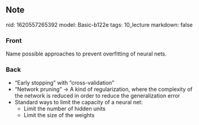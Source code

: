 ## Note
nid: 1620557265392
model: Basic-b122e
tags: 10_lecture
markdown: false

### Front
Name possible approaches to prevent overfitting of neural nets.

### Back
<div>
<div><ul>
<li>“Early stopping” with “cross-validation”</li>
<li>“Network
 pruning” → A kind of regularization, where the complexity of the 
network is reduced in order to reduce the generalization error</li>
<li>Standard ways to limit the capacity of a neural net:
<ul>
<li>Limit the number of hidden units</li>
<li>Limit the size of the weights</li>
</ul>
</li>
</ul>
</div></div>
